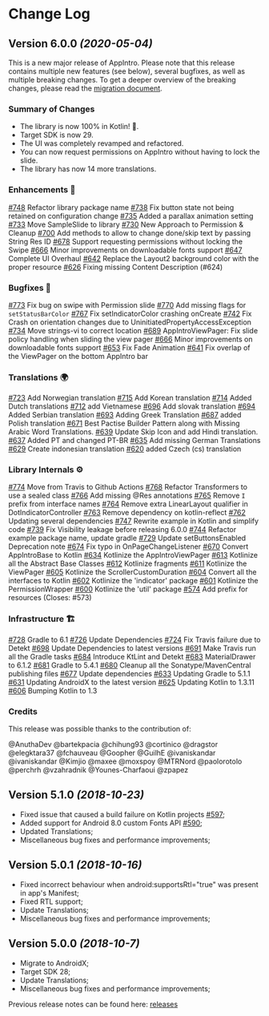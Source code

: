 # Change Log

## Version 6.0.0 *(2020-05-04)*

This is a new major release of AppIntro. Please note that this release contains multiple new features (see below), several bugfixes, as well as multiple breaking changes.
To get a deeper overview of the breaking changes, please read the [migration document](/docs/migrating-from-5.0.md).

### Summary of Changes

* The library is now 100% in Kotlin! 🎉.
* Target SDK is now 29.
* The UI was completely revamped and refactored.
* You can now request permissions on AppIntro without having to lock the slide.
* The library has now 14 more translations.

### Enhancements 🎁

[#748] Refactor library package name 
[#738] Fix button state not being retained on configuration change
[#735] Added a parallax animation setting 
[#733] Move SampleSlide to library
[#730] New Approach to Permission & Cleanup 
[#700] Add methods to allow to change done/skip text by passing String Res ID
[#678] Support requesting permissions without locking the Swipe
[#666] Minor improvements on downloadable fonts support
[#647] Complete UI Overhaul
[#642] Replace the Layout2 background color with the proper resource
[#626] Fixing missing Content Description (#624)

### Bugfixes 🐛

[#773] Fix bug on swipe with Permission slide 
[#770] Add missing flags for `setStatusBarColor`
[#767] Fix setIndicatorColor crashing onCreate 
[#742] Fix Crash on orientation changes due to UninitiatedPropertyAccessException
[#734] Move strings-vi to correct location 
[#689] AppIntroViewPager: Fix slide policy handling when sliding the view pager
[#666] Minor improvements on downloadable fonts support
[#653] Fix Fade Animation
[#641] Fix overlap of the ViewPager on the bottom AppIntro bar

### Translations 🌍

[#723] Add Norwegian translation
[#715] Add Korean translation
[#714] Added Dutch translations
[#712] add Vietnamese
[#696] Add slovak translation
[#694] Added Serbian translation
[#693] Adding Greek Translation
[#687] added Polish translation
[#671] Best Pactise Builder Pattern along with Missing Arabic Word Translations.
[#639] Update Skip Icon and add Hindi translation.
[#637] Added PT and changed PT-BR
[#635] Add missing German Translations
[#629] Create indonesian translation
[#620] added Czech (cs) translation

### Library Internals ⚙️

[#774] Move from Travis to Github Actions
[#768] Refactor Transformers to use a sealed class
[#766] Add missing @Res annotations
[#765] Remove `I` prefix from interface names
[#764] Remove extra LinearLayout qualifier in DotIndicatorController
[#763] Remove dependency on kotlin-reflect
[#762] Updating several dependencies
[#747] Rewrite example in Kotlin and simplify code
[#739] Fix Visibility leakage before releasing 6.0.0
[#744] Refactor example package name, update gradle
[#729] Update setButtonsEnabled Deprecation note
[#674] Fix typo in OnPageChangeListener
[#670] Convert AppIntroBase to Kotlin
[#634] Kotlinize the AppIntroViewPager
[#613] Kotlinize all the Abstract Base Classes
[#612] Kotlinize fragments
[#611] Kotlinize the ViewPager
[#605] Kotlinize the ScrollerCustomDuration
[#604] Convert all the interfaces to Kotlin
[#602] Kotlinize the 'indicator' package
[#601] Kotlinize the PermissionWrapper
[#600] Kotlinize the 'util' package
[#574] Add prefix for resources (Closes: #573)

### Infrastructure 🏗

[#728] Gradle to 6.1
[#726] Update Dependencies
[#724] Fix Travis failure due to Detekt
[#698] Update Dependencies to latest versions
[#691] Make Travis run all the Gradle tasks
[#684] Introduce KtLint and Detekt
[#683] MaterialDrawer to 6.1.2
[#681] Gradle to 5.4.1
[#680] Cleanup all the Sonatype/MavenCentral publishing files
[#677] Update dependencies
[#633] Updating Gradle to 5.1.1
[#631] Updating AndroidX to the latest version
[#625] Updating Kotlin to 1.3.11
[#606] Bumping Kotlin to 1.3

### Credits

This release was possible thanks to the contribution of:

@AnuthaDev @bartekpacia @chihung93 @cortinico @dragstor @elegktara37 @fchauveau @Goopher @GuilhE @ivaniskandar @ivaniskandar @Kimjio @maxee @moxspoy @MTRNord @paolorotolo @perchrh @vzahradnik @Younes-Charfaoui @zpapez

## Version 5.1.0 *(2018-10-23)*

* Fixed issue that caused a build failure on Kotlin projects [#597];
* Added support for Android 8.0 custom Fonts API [#590];
* Updated Translations;
* Miscellaneous bug fixes and performance improvements;

## Version 5.0.1 *(2018-10-16)*

* Fixed incorrect behaviour when android:supportsRtl="true" was present in app's Manifest;
* Fixed RTL support;
* Update Translations;
* Miscellaneous bug fixes and performance improvements;

## Version 5.0.0 *(2018-10-7)*

* Migrate to AndroidX;
* Target SDK 28;
* Update Translations;
* Miscellaneous bug fixes and performance improvements;

Previous release notes can be found here: [releases]

[releases]: https://github.com/AppIntro/AppIntro/releases?after=v5.0.0
[#597]: https://github.com/AppIntro/AppIntro/pull/597
[#590]: https://github.com/AppIntro/AppIntro/pull/590
[#574]: https://github.com/AppIntro/AppIntro/pull/574
[#600]: https://github.com/AppIntro/AppIntro/pull/600
[#601]: https://github.com/AppIntro/AppIntro/pull/601
[#602]: https://github.com/AppIntro/AppIntro/pull/602
[#604]: https://github.com/AppIntro/AppIntro/pull/604
[#605]: https://github.com/AppIntro/AppIntro/pull/605
[#606]: https://github.com/AppIntro/AppIntro/pull/606
[#611]: https://github.com/AppIntro/AppIntro/pull/611
[#612]: https://github.com/AppIntro/AppIntro/pull/612
[#613]: https://github.com/AppIntro/AppIntro/pull/613
[#620]: https://github.com/AppIntro/AppIntro/pull/620
[#625]: https://github.com/AppIntro/AppIntro/pull/625
[#626]: https://github.com/AppIntro/AppIntro/pull/626
[#629]: https://github.com/AppIntro/AppIntro/pull/629
[#631]: https://github.com/AppIntro/AppIntro/pull/631
[#633]: https://github.com/AppIntro/AppIntro/pull/633
[#634]: https://github.com/AppIntro/AppIntro/pull/634
[#635]: https://github.com/AppIntro/AppIntro/pull/635
[#637]: https://github.com/AppIntro/AppIntro/pull/637
[#639]: https://github.com/AppIntro/AppIntro/pull/639
[#641]: https://github.com/AppIntro/AppIntro/pull/641
[#642]: https://github.com/AppIntro/AppIntro/pull/642
[#647]: https://github.com/AppIntro/AppIntro/pull/647
[#653]: https://github.com/AppIntro/AppIntro/pull/653
[#666]: https://github.com/AppIntro/AppIntro/pull/666
[#666]: https://github.com/AppIntro/AppIntro/pull/666
[#670]: https://github.com/AppIntro/AppIntro/pull/670
[#671]: https://github.com/AppIntro/AppIntro/pull/671
[#674]: https://github.com/AppIntro/AppIntro/pull/674
[#677]: https://github.com/AppIntro/AppIntro/pull/677
[#678]: https://github.com/AppIntro/AppIntro/pull/678
[#680]: https://github.com/AppIntro/AppIntro/pull/680
[#681]: https://github.com/AppIntro/AppIntro/pull/681
[#683]: https://github.com/AppIntro/AppIntro/pull/683
[#684]: https://github.com/AppIntro/AppIntro/pull/684
[#687]: https://github.com/AppIntro/AppIntro/pull/687
[#689]: https://github.com/AppIntro/AppIntro/pull/689
[#691]: https://github.com/AppIntro/AppIntro/pull/691
[#693]: https://github.com/AppIntro/AppIntro/pull/693
[#694]: https://github.com/AppIntro/AppIntro/pull/694
[#696]: https://github.com/AppIntro/AppIntro/pull/696
[#698]: https://github.com/AppIntro/AppIntro/pull/698
[#700]: https://github.com/AppIntro/AppIntro/pull/700
[#712]: https://github.com/AppIntro/AppIntro/pull/712
[#714]: https://github.com/AppIntro/AppIntro/pull/714
[#715]: https://github.com/AppIntro/AppIntro/pull/715
[#723]: https://github.com/AppIntro/AppIntro/pull/723
[#724]: https://github.com/AppIntro/AppIntro/pull/724
[#726]: https://github.com/AppIntro/AppIntro/pull/726
[#728]: https://github.com/AppIntro/AppIntro/pull/728
[#729]: https://github.com/AppIntro/AppIntro/pull/729
[#730]: https://github.com/AppIntro/AppIntro/pull/730
[#733]: https://github.com/AppIntro/AppIntro/pull/733
[#734]: https://github.com/AppIntro/AppIntro/pull/734
[#735]: https://github.com/AppIntro/AppIntro/pull/735
[#738]: https://github.com/AppIntro/AppIntro/pull/738
[#739]: https://github.com/AppIntro/AppIntro/pull/739
[#742]: https://github.com/AppIntro/AppIntro/pull/742
[#744]: https://github.com/AppIntro/AppIntro/pull/744
[#747]: https://github.com/AppIntro/AppIntro/pull/747
[#748]: https://github.com/AppIntro/AppIntro/pull/748
[#762]: https://github.com/AppIntro/AppIntro/pull/762
[#763]: https://github.com/AppIntro/AppIntro/pull/763
[#764]: https://github.com/AppIntro/AppIntro/pull/764
[#765]: https://github.com/AppIntro/AppIntro/pull/765
[#766]: https://github.com/AppIntro/AppIntro/pull/766
[#767]: https://github.com/AppIntro/AppIntro/pull/767
[#768]: https://github.com/AppIntro/AppIntro/pull/768
[#770]: https://github.com/AppIntro/AppIntro/pull/770
[#773]: https://github.com/AppIntro/AppIntro/pull/773
[#774]: https://github.com/AppIntro/AppIntro/pull/774


